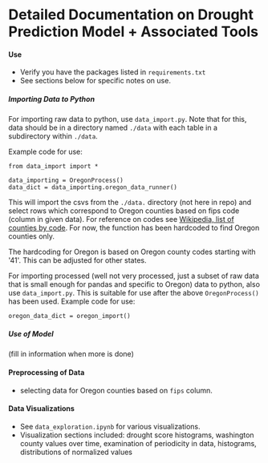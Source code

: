 # Detailed Documentation on Drought Prediction Model + Associated Tools

#### Use

* Verify you have the packages listed in `requirements.txt`
* See sections below for specific notes on use.

##### Importing Data to Python

For importing raw data to python, use `data_import.py`. Note that for this, data should be in a directory named `./data` with each table in a subdirectory within `./data`.

Example code for use:
```
from data_import import *

data_importing = OregonProcess()
data_dict = data_importing.oregon_data_runner()
```

This will import the csvs from the `./data.` directory (not here in repo) and select rows which correspond to Oregon counties based on fips code (column in given data). For reference on codes see [Wikipedia, list of counties by code](https://en.wikipedia.org/wiki/List_of_United_States_INCITS_codes_by_county#). For now, the function has been hardcoded to find Oregon counties only.

The hardcoding for Oregon is based on Oregon county codes starting with '41'. This can be adjusted for other states.

For importing processed (well not very processed, just a subset of raw data that is small enough for pandas and specific to Oregon) data to python, also use `data_import.py`. This is suitable for use after the above `OregonProcess()` has been used. Example code for use:
```
oregon_data_dict = oregon_import()
```

##### Use of Model

(fill in information when more is done)

#### Preprocessing of Data
* selecting data for Oregon counties based on `fips` column.


#### Data Visualizations
* See `data_exploration.ipynb` for various visualizations.
* Visualization sections included: drought score histograms, washington county values over time, examination of periodicity in data, histograms, distributions of normalized values